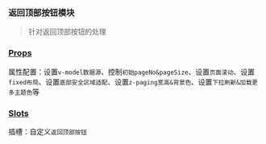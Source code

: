 ### 返回顶部按钮模块
> 针对返回顶部按钮的处理

### [Props](/api/props/back-to-top.html)
属性配置：设置`v-model数据源`、控制`初始pageNo&pageSize`、设置`页面滚动`、设置`fixed布局`、设置`底部安全区域适配`、设置`z-paging宽高&背景色`、设置`下拉刷新&加载更多主题色`等
### [Slots](/api/slot/main.html#返回顶部按钮slot)
插槽：自定义`返回顶部按钮`